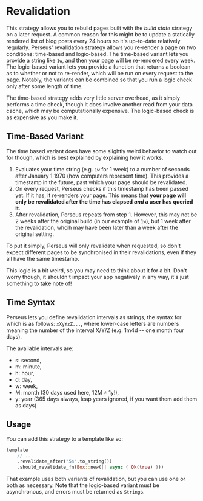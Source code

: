 # Revalidation

This strategy allows you to rebuild pages built with the _build state_ strategy on a later request. A common reason for this might be to update a statically rendered list of blog posts every 24 hours so it's up-to-date relatively regularly. Perseus' revalidation strategy allows you re-render a page on two conditions: time-based and logic-based. The time-based variant lets you provide a string like `1w`, and then your page will be re-rendered every week. The logic-based variant lets you provide a function that returns a boolean as to whether or not to re-render, which will be run on every request to the page. Notably, the variants can be combined so that you run a logic check only after some length of time.

The time-based strategy adds very little server overhead, as it simply performs a time check, though it does involve another read from your data cache, which may be computationally expensive. The logic-based check is as expensive as you make it.

## Time-Based Variant

The time based variant does have some slightly weird behavior to watch out for though, which is best explained by explaining how it works.

1. Evaluates your time string (e.g. `1w` for 1 week) to a number of seconds after January 1 1970 (how computers represent time). This provides a timestamp in the future, past which your page should be revalidated.
2. On every request, Perseus checks if this timestamp has been passed yet. If it has, it re-renders your page. This means that **your page will only be revalidated after the time has elapsed _and_ a user has queried it**.
3. After revalidation, Perseus repeats from step 1. However, this may not be 2 weeks after the original build (in our example of `1w`), but 1 week after the revalidation, whcih may have been later than a week after the original setting.

To put it simply, Perseus will only revalidate when requested, so don't expect different pages to be synchronised in their revalidations, even if they all have the same timestamp.

This logic is a bit weird, so you may need to think about it for a bit. Don't worry though, it shouldn't impact your app negatively in any way, it's just something to take note of!

## Time Syntax

Perseus lets you define revalidation intervals as strings, the syntax for which is as follows: `xXyYzZ...`, where lower-case letters are numbers meaning the number of the interval X/Y/Z (e.g. 1m4d -- one month four days).

The available intervals are:

-   s: second,
-   m: minute,
-   h: hour,
-   d: day,
-   w: week,
-   M: month (30 days used here, 12M ≠ 1y!),
-   y: year (365 days always, leap years ignored, if you want them add them as days)

## Usage

You can add this strategy to a template like so:

```rust
template
	// ...
    .revalidate_after("5s".to_string())
    .should_revalidate_fn(Box::new(|| async { Ok(true) }))
```

That example uses both variants of revalidation, but you can use one or both as necessary. Note that the logic-based variant must be asynchronous, and errors must be returned as `String`s.
